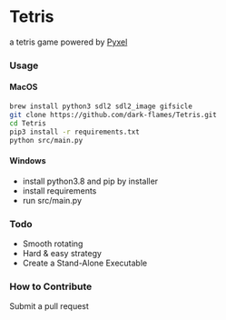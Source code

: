 # Tetris
a tetris game powered by [Pyxel](https://github.com/kitao/pyxel)

### Usage
#### MacOS
```bash
brew install python3 sdl2 sdl2_image gifsicle
git clone https://github.com/dark-flames/Tetris.git
cd Tetris
pip3 install -r requirements.txt
python src/main.py
```

#### Windows
* install python3.8 and pip by installer
* install requirements
* run src/main.py

### Todo
* Smooth rotating
* Hard & easy strategy
* Create a Stand-Alone Executable

### How to Contribute
Submit a pull request
